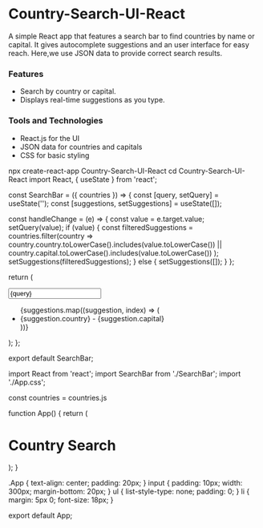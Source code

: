 # Country-Search-UI-React
 A simple React app that features a search bar to find countries by name or capital. It gives autocomplete suggestions and an user interface for easy reach. Here,we use JSON data to provide correct search results.
### Features
- Search by country or capital.
- Displays real-time suggestions as you type.

### Tools and Technologies
- React.js for the UI
- JSON data for countries and capitals
- CSS for basic styling

npx create-react-app Country-Search-UI-React
cd Country-Search-UI-React
import React, { useState } from 'react';

const SearchBar = ({ countries }) => {
  const [query, setQuery] = useState('');
  const [suggestions, setSuggestions] = useState([]);

  const handleChange = (e) => {
    const value = e.target.value;
    setQuery(value);
    if (value) {
      const filteredSuggestions = countries.filter(country =>
        country.country.toLowerCase().includes(value.toLowerCase()) ||
        country.capital.toLowerCase().includes(value.toLowerCase())
      );
      setSuggestions(filteredSuggestions);
    } else {
      setSuggestions([]);
    }
  };

  return (
    <div>
      <input
        type="text"
        value={query}
        onChange={handleChange}
        placeholder="Search for a country or capital"
      />
      <ul>
        {suggestions.map((suggestion, index) => (
          <li key={index}>{suggestion.country} - {suggestion.capital}</li>
        ))}
      </ul>
    </div>
  );
};

export default SearchBar;

import React from 'react';
import SearchBar from './SearchBar';
import './App.css';

const countries = countries.js

function App() {
  return (
    <div className="App">
      <h1>Country Search</h1>
      <SearchBar countries={countries} />
    </div>
  );
}

.App {
  text-align: center;
  padding: 20px;
}
input {
  padding: 10px;
  width: 300px;
  margin-bottom: 20px;
}
ul {
  list-style-type: none;
  padding: 0;
}
li {
  margin: 5px 0;
  font-size: 18px;
}

export default App;


